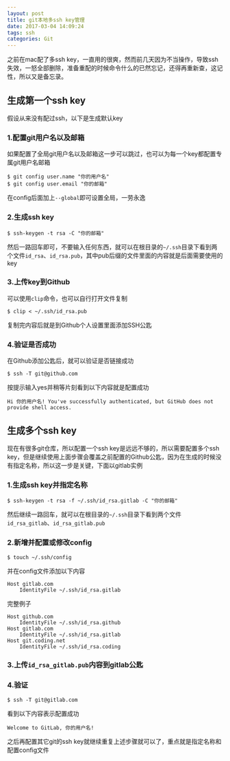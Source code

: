 ```yaml
---
layout: post
title: git本地多ssh key管理
date: 2017-03-04 14:09:24
tags: ssh
categories: Git
---
```


之前在mac配了多ssh key，一直用的很爽，然而前几天因为不当操作，导致ssh失效，一怒全部删除，准备重配的时候命令什么的已然忘记，还得再重新查，这记性，所以又是备忘录。

<!-- More -->

## 生成第一个ssh key
假设从来没有配过ssh，以下是生成默认key

### 1.配置git用户名以及邮箱
如果配置了全局git用户名以及邮箱这一步可以跳过，也可以为每一个key都配置专属git用户名邮箱
```
$ git config user.name "你的用户名"
$ git config user.email "你的邮箱"
```
在config后面加上`--global`即可设置全局，一劳永逸

### 2.生成ssh key
```
$ ssh-keygen -t rsa -C "你的邮箱"
```
然后一路回车即可，不要输入任何东西，就可以在根目录的`~/.ssh`目录下看到两个文件`id_rsa`、`id_rsa.pub`，其中pub后缀的文件里面的内容就是后面需要使用的key

### 3.上传key到Github
可以使用`clip`命令，也可以自行打开文件复制
```
$ clip < ~/.ssh/id_rsa.pub
```
复制完内容后就是到Github个人设置里面添加SSH公匙

### 4.验证是否成功
在Github添加公匙后，就可以验证是否链接成功
```
$ ssh -T git@github.com
```
按提示输入yes并稍等片刻看到以下内容就是配置成功
```
Hi 你的用户名! You've successfully authenticated, but GitHub does not provide shell access.
```

## 生成多个ssh key
现在有很多git仓库，所以配置一个ssh key是远远不够的，所以需要配置多个ssh key，但是继续使用上面步骤会覆盖之前配置的Github公匙，因为在生成的时候没有指定名称，所以这一步是关键，下面以gitlab实例

### 1.生成ssh key并指定名称
```
$ ssh-keygen -t rsa -f ~/.ssh/id_rsa.gitlab -C "你的邮箱"
```
然后继续一路回车，就可以在根目录的`~/.ssh`目录下看到两个文件`id_rsa_gitlab`、`id_rsa_gitlab.pub`

### 2.新增并配置或修改config
```
$ touch ~/.ssh/config
```
并在config文件添加以下内容
```
Host gitlab.com
    IdentityFile ~/.ssh/id_rsa.gitlab
```
完整例子
```
Host github.com
    IdentityFile ~/.ssh/id_rsa.github
Host gitlab.com
    IdentityFile ~/.ssh/id_rsa.gitlab
Host git.coding.net
    IdentityFile ~/.ssh/id_rsa.coding
```

### 3.上传`id_rsa_gitlab.pub`内容到gitlab公匙

### 4.验证
```
$ ssh -T git@gitlab.com
```
看到以下内容表示配置成功
```
Welcome to GitLab, 你的用户名!
```

之后再配置其它git的ssh key就继续重复上述步骤就可以了，重点就是指定名称和配置config文件
